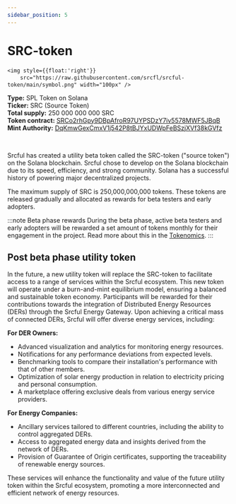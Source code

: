 ```yaml
---
sidebar_position: 5
---
```


# SRC-token
<div class="alert alert--primary" role="alert">
   
    <img style={{float:'right'}} 
        src="https://raw.githubusercontent.com/srcfl/srcful-token/main/symbol.png" width="100px" />
       
<b>Type:</b> SPL Token on Solana<br />
<b>Ticker:</b> SRC (Source Token)<br />
<b>Total supply:</b> 250 000 000 000 SRC<br />
<b>Token contract:</b> <a href="https://explorer.solana.com/address/SRCo2rhGpy9DBpAfroR97UYPSDzY7iv5578MWF5JBqB/">SRCo2rhGpy9DBpAfroR97UYPSDzY7iv5578MWF5JBqB</a><br />
<b>Mint Authority:</b> <a href="https://explorer.solana.com/address/DqKmwGexCmxV1j542P8tBJYxUDWpFeBSzjXVf38kGVfz">DqKmwGexCmxV1j542P8tBJYxUDWpFeBSzjXVf38kGVfz</a>
</div><br />

Srcful has created a utility beta token called the SRC-token ("source token") on the Solana blockchain. Srcful chose to develop on the Solana blockchain due to its speed, efficiency, and strong community. Solana has a successful history of powering major decentralized projects.

The maximum supply of SRC is 250,000,000,000 tokens. These tokens are released gradually and allocated as rewards for beta testers and early adopters.

:::note Beta phase rewards
During the beta phase, active beta testers and early adopters will be rewarded a set amount of tokens monthly for their engagement in the project. Read more about this in the <a href="../Tokenomics/Distribution/">Tokenomics</a>.
:::

## Post beta phase utility token

In the future, a new utility token will replace the SRC-token to facilitate access to a range of services within the Srcful ecosystem. This new token will operate under a burn-and-mint equilibrium model, ensuring a balanced and sustainable token economy. Participants will be rewarded for their contributions towards the integration of Distributed Energy Resources (DERs) through the Srcful Energy Gateway. Upon achieving a critical mass of connected DERs, Srcful will offer diverse energy services, including:

**For DER Owners:**

* Advanced visualization and analytics for monitoring energy resources.
* Notifications for any performance deviations from expected levels.
* Benchmarking tools to compare their installation's performance with that of other members.
* Optimization of solar energy production in relation to electricity pricing and personal consumption.
* A marketplace offering exclusive deals from various energy service providers.

**For Energy Companies:**

* Ancillary services tailored to different countries, including the ability to control aggregated DERs.
* Access to aggregated energy data and insights derived from the network of DERs.
* Provision of Guarantee of Origin certificates, supporting the traceability of renewable energy sources.

These services will enhance the functionality and value of the future utility token within the Srcful ecosystem, promoting a more interconnected and efficient network of energy resources.


<!-- The amount of SRC-tokens distributed to Energy Gateways depends on the value of their work to the overall network. To earn SRC-tokens, users must demonstrate that their distributed energy resources (DERs) are connected and produce green energy. This is called Proof-of-Source. DER owners can also earn SRC-tokens by allowing a flexibility service provider to use their DERs as a flexible resource, a process called Proof-of-Control. Both of these actions can be completed through the Srcful Energy Gateway. By providing Proof-of-Source and participating in Proof-of-Control, users can earn SRC-tokens as a reward.

The compensation models for Proof-of-Source and Proof-of-Control may be changed in the future by the community to ensure the right incentives are in place to create the best value. 80% of all newly minted tokens will always be distributed back to the community that is participating in and supporting the development of the Srcful Network. 20% goes to founders and investors. -->

<!-- ![Distribution of SrcToken](../tokenomics/img/pos-poc-distribution.svg#gh-light-mode-only)![Distribution of SrcToken](../tokenomics/img/pos-poc-distribution-dark.svg#gh-dark-mode-only) -->
